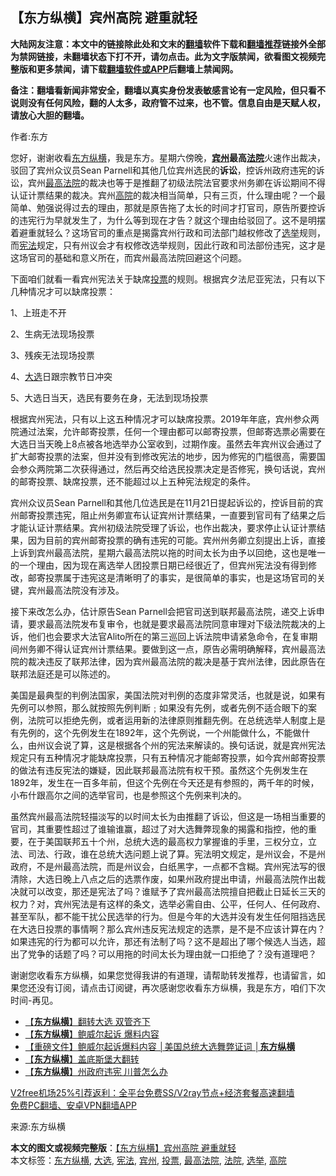  <h2>【东方纵横】宾州高院 避重就轻</h2> <p class="notice"><b>大陆网友注意：本文中的链接除此处和文末的<a href="https://github.com/bannedbook/fanqiang" >翻墙</a>软件下载和<a href="https://github.com/killgcd/justmysocks/blob/master/README.md">翻墙推荐</a>链接外全部为禁网链接，未翻墙状态下打不开，请勿点击。此为文字版禁闻，欲看图文视频完整版和更多禁闻，请下载<a href="https://github.com/bannedbook/fanqiang">翻墙软件或APP</a>后翻墙上禁闻网。</p><p>备注：翻墙看新闻非常安全，翻墙以真实身份发表敏感言论有一定风险，但只看不说则没有任何风险，翻的人太多，政府管不过来，也不管。信息自由是天赋人权，请放心大胆的翻墙。</b></p>  <div class="entry"> <p>作者:东方</p> <p> 您好，谢谢收看<a href="https://www.bannedbook.org/bnews/tag/%e4%b8%9c%e6%96%b9%e7%ba%b5%e6%a8%aa/" class="st_tag internal_tag" rel="tag" title="标签 东方纵横 下的日志">东方纵横</a>，我是东方。星期六傍晚，<strong><a href="https://www.bannedbook.org/bnews/tag/%E5%AE%BE%E5%B7%9E/" class="st_tag internal_tag" rel="tag" title="标签 宾州 下的日志">宾州</a>最高<a href="https://www.bannedbook.org/bnews/tag/%e6%b3%95%e9%99%a2/" class="st_tag internal_tag" rel="tag" title="标签 法院 下的日志">法院</a></strong>火速作出裁决，驳回了宾州众议员Sean Parnell和其他几位宾州选民的<strong>诉讼</strong>，控诉州政府违宪的诉讼，宾州<a href="https://www.bannedbook.org/bnews/tag/%e6%9c%80%e9%ab%98%e6%b3%95%e9%99%a2/" class="st_tag internal_tag" rel="tag" title="标签 最高法院 下的日志">最高法院</a>的裁决也等于是推翻了初级法院法官要求州务卿在诉讼期间不得认证计票结果的裁决。宾州<a href="https://www.bannedbook.org/bnews/tag/%e9%ab%98%e9%99%a2/" class="st_tag internal_tag" rel="tag" title="标签 高院 下的日志">高院</a>的裁决相当简单，只有三页，什么理由呢？一个最简单、勉强说得过去的理由，那就是原告拖了太长的时间才打官司，原告所要控诉的违宪行为早就发生了，为什么等到现在才告？就这个理由给驳回了。这不是明摆着避重就轻么？这场官司的重点是揭露宾州行政和司法部门越权修改了<a href="https://www.bannedbook.org/bnews/tag/%e9%80%89%e4%b8%be/" class="st_tag internal_tag" rel="tag" title="标签 选举 下的日志">选举</a>规则，而<a href="https://www.bannedbook.org/bnews/tag/%e5%ae%aa%e6%b3%95/" class="st_tag internal_tag" rel="tag" title="标签 宪法 下的日志">宪法</a>规定，只有州议会才有权修改选举规则，因此行政和司法部份违宪，这才是这场官司的基础和意义所在，而宾州最高法院回避这个问题。 </p> <p>下面咱们就看一看宾州宪法关于缺席<a href="https://www.bannedbook.org/bnews/tag/%E6%8A%95%E7%A5%A8/" class="st_tag internal_tag" rel="tag" title="标签 投票 下的日志">投票</a>的规则。根据宾夕法尼亚宪法，只有以下几种情况才可以缺席投票： </p>  <p>1、上班走不开 </p> <p>2、生病无法现场投票 </p> <p>3、残疾无法现场投票 </p>  <p>4、<a href="https://www.bannedbook.org/bnews/tag/%e5%a4%a7%e9%80%89/" class="st_tag internal_tag" rel="tag" title="标签 大选 下的日志">大选</a>日跟宗教节日冲突 </p> <p>5、大选日当天，选民有要务在身，无法到现场投票 </p> <p>根据宾州宪法，只有以上这五种情况才可以缺席投票。2019年年底，宾州参众两院通过法案，允许邮寄投票，任何一个理由都可以邮寄投票，但邮寄选票必需要在大选日当天晚上8点被各地选举办公室收到，过期作废。虽然去年宾州议会通过了扩大邮寄投票的法案，但并没有到修改宪法的地步，因为修宪的门槛很高，需要国会参众两院第二次获得通过，然后再交给选民投票决定是否修宪，换句话说，宾州的邮寄投票、缺席投票，还不能超过以上五种宪法规定的条件。 </p>  <p>宾州众议员Sean Parnell和其他几位选民是在11月21日提起诉讼的，控诉目前的宾州邮寄投票违宪，阻止州务卿宣布认证宾州计票结果，一直要到官司有了结果之后才能认证计票结果。宾州初级法院受理了诉讼，也作出裁决，要求停止认证计票结果，因为目前的宾州邮寄投票的确有违宪的可能。宾州州务卿立刻提出上诉，直接上诉到宾州最高法院，星期六最高法院以拖的时间太长为由予以回绝，这也是唯一的一个理由，因为现在离选举人团投票日期已经很近了，但宾州宪法没有得到修改，邮寄投票属于违宪这是清晰明了的事实，是很简单的事实，也是这场官司的关键，宾州最高法院没有涉及。 </p> <p>接下来改怎么办，估计原告Sean Parnell会把官司送到联邦最高法院，递交上诉申请，要求最高法院发布复审令，也就是要求最高法院同意审理对下级法院裁决的上诉，他们也会要求大法官Alito所在的第三巡回上诉法院申请紧急命令，在复审期间州务卿不得认证宾州计票结果。要做到这一点，原告必需明确解释，宾州最高法院的裁决违反了联邦法律，因为宾州最高法院的裁决是基于宾州法律，因此原告在联邦法庭还是可以陈述的。 </p> <p>美国是最典型的判例法国家，美国法院对判例的态度非常灵活，也就是说，如果有先例可以参照，那么就按照先例判断﹔如果没有先例，或者先例不适合眼下的案例，法院可以拒绝先例，或者运用新的法律原则推翻先例。在总统选举人制度上是有先例的，这个先例发生在1892年，这个先例说，一个州能做什么，不能做什么，由州议会说了算，这是根据各个州的宪法来解读的。换句话说，就是宾州宪法规定只有五种情况才能缺席投票，只有五种情况才能邮寄投票，如今宾州邮寄投票的做法有违反宪法的嫌疑，因此联邦最高法院有权干预。虽然这个先例发生在1892年，发生在一百多年前，但这个先例在今天还是有参照的，两千年的时候，小布什跟高尔之间的选举官司，也是参照这个先例来判决的。 </p>  <p>虽然宾州最高法院轻描淡写的以时间太长为由推翻了诉讼，但这是一场相当重要的官司，其重要性超过了谁输谁赢，超过了对大选舞弊现象的揭露和指控，他的重要，在于美国联邦五十个州，总统大选的最高权力掌握谁的手里，三权分立，立法、司法、行政，谁在总统大选问题上说了算。宪法明文规定，是州议会，不是州政府，不是州最高法院，而是州议会，白纸黑字，一点都不含糊。宾州宪法写的很清除，大选日晚上八点之后的选票作废，如果州政府提出申请，州最高法院作出裁决就可以改变，那还是宪法了吗？谁赋予了宾州最高法院擅自把截止日延长三天的权力？对，宾州宪法是有这样的条文，选举必需自由、公平，任何人、任何政府、甚至军队，都不能干扰公民选举的行为。但是今年的大选并没有发生任何阻挡选民在大选日投票的事情啊？那么宾州违反宪法规定的选票，是不是不应该计算在内？如果违宪的行为都可以允许，那还有法制了吗？这不是超出了哪个候选人当选，超出了党争的话题了吗？可以用拖的时间太长为理由就一口拒绝了？没有道理吧？ </p> <p>谢谢您收看东方纵横，如果您觉得我讲的有道理，请帮助转发推荐，也请留言，如果您还没有订阅，请点击订阅键，再次感谢您收看东方纵横，我是东方，咱们下次时间-再见。 </p> <ul class='op-related-articles' title='相关阅读'> <li><a href='https://www.bannedbook.org/bnews/comments/20201130/1439373.html' target='_blank'>【<b>东方纵横</b>】翻转大选 双管齐下</a></li> <li><a href='https://www.bannedbook.org/bnews/comments/20201127/1437963.html' target='_blank'>【<b>东方纵横</b>】鲍威尔起诉 爆料内容</a></li> <li><a href='https://www.bannedbook.org/bnews/bannedvideo/20201127/1437958.html' target='_blank'>【重磅文件】鲍威尔起诉爆料内容 │美国总统大选舞弊证词 │<b>东方纵横</b></a></li> <li><a href='https://www.bannedbook.org/bnews/comments/20201126/1437669.html' target='_blank'>【<b>东方纵横</b>】盖底斯堡大翻转</a></li> <li><a href='https://www.bannedbook.org/bnews/comments/20201126/1437383.html' target='_blank'>【<b>东方纵横</b>】州政府违宪 川普怎么办</a></li> </ul> <p class="texttj"> <a href="https://github.com/bannedbook/fanqiang/wiki/V2ray%E6%9C%BA%E5%9C%BA" target="_blank">V2free机场25%引荐返利：全平台免费SS/V2ray节点+经济套餐高速翻墙</a><br/> <a href="https://github.com/bannedbook/fanqiang/wiki/%E7%A6%81%E9%97%BB%E7%BD%91%E5%AE%89%E5%8D%93%E7%BF%BB%E5%A2%99%E6%96%B0%E9%97%BBAPP" target="_blank">免费PC翻墙、安卓VPN翻墙APP</a></p><p>来源:东方纵横</p><a name='sharetosocial'></a>       <div><b>本文的图文或视频完整版</b>：<a href='https://www.bannedbook.org/bnews/comments/20201201/1439949.html'>【东方纵横】宾州高院 避重就轻</a></div>  </div><!--END ENTRY--> <div class="postfooter"> <div>本文标签：<a href="https://www.bannedbook.org/bnews/tag/%e4%b8%9c%e6%96%b9%e7%ba%b5%e6%a8%aa/" rel="tag">东方纵横</a>, <a href="https://www.bannedbook.org/bnews/tag/%e5%a4%a7%e9%80%89/" rel="tag">大选</a>, <a href="https://www.bannedbook.org/bnews/tag/%e5%ae%aa%e6%b3%95/" rel="tag">宪法</a>, <a href="https://www.bannedbook.org/bnews/tag/%E5%AE%BE%E5%B7%9E/" rel="tag">宾州</a>, <a href="https://www.bannedbook.org/bnews/tag/%E6%8A%95%E7%A5%A8/" rel="tag">投票</a>, <a href="https://www.bannedbook.org/bnews/tag/%e6%9c%80%e9%ab%98%e6%b3%95%e9%99%a2/" rel="tag">最高法院</a>, <a href="https://www.bannedbook.org/bnews/tag/%e6%b3%95%e9%99%a2/" rel="tag">法院</a>, <a href="https://www.bannedbook.org/bnews/tag/%e9%80%89%e4%b8%be/" rel="tag">选举</a>, <a href="https://www.bannedbook.org/bnews/tag/%e9%ab%98%e9%99%a2/" rel="tag">高院</a></div>  </div><!--END POSTFOOTER--> 